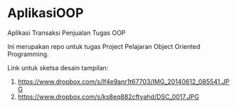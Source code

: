 AplikasiOOP
===========

Aplikasi Transaksi Penjualan Tugas OOP

Ini merupakan repo untuk tugas Project Pelajaran Object Oriented Programming.

Link untuk sketsa desain tampilan:

1. https://www.dropbox.com/s/lf4e9anr1t67703/IMG_20140612_085541.JPG
2. https://www.dropbox.com/s/ks8eq882cftyahd/DSC_0017.JPG
